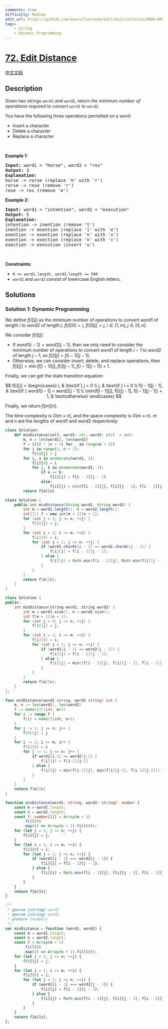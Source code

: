 ```yaml
---
comments: true
difficulty: Medium
edit_url: https://github.com/doocs/leetcode/edit/main/solution/0000-0099/0072.Edit%20Distance/README_EN.md
tags:
    - String
    - Dynamic Programming
---
```


<!-- problem:start -->

# [72. Edit Distance](https://leetcode.com/problems/edit-distance)

[中文文档](/solution/0000-0099/0072.Edit%20Distance/README.md)

## Description

<p>Given two strings <code>word1</code> and <code>word2</code>, return <em>the minimum number of operations required to convert <code>word1</code> to <code>word2</code></em>.</p>

<p>You have the following three operations permitted on a word:</p>

<ul>
	<li>Insert a character</li>
	<li>Delete a character</li>
	<li>Replace a character</li>
</ul>

<p>&nbsp;</p>
<p><strong class="example">Example 1:</strong></p>

<pre>
<strong>Input:</strong> word1 = &quot;horse&quot;, word2 = &quot;ros&quot;
<strong>Output:</strong> 3
<strong>Explanation:</strong> 
horse -&gt; rorse (replace &#39;h&#39; with &#39;r&#39;)
rorse -&gt; rose (remove &#39;r&#39;)
rose -&gt; ros (remove &#39;e&#39;)
</pre>

<p><strong class="example">Example 2:</strong></p>

<pre>
<strong>Input:</strong> word1 = &quot;intention&quot;, word2 = &quot;execution&quot;
<strong>Output:</strong> 5
<strong>Explanation:</strong> 
intention -&gt; inention (remove &#39;t&#39;)
inention -&gt; enention (replace &#39;i&#39; with &#39;e&#39;)
enention -&gt; exention (replace &#39;n&#39; with &#39;x&#39;)
exention -&gt; exection (replace &#39;n&#39; with &#39;c&#39;)
exection -&gt; execution (insert &#39;u&#39;)
</pre>

<p>&nbsp;</p>
<p><strong>Constraints:</strong></p>

<ul>
	<li><code>0 &lt;= word1.length, word2.length &lt;= 500</code></li>
	<li><code>word1</code> and <code>word2</code> consist of lowercase English letters.</li>
</ul>

## Solutions

<!-- solution:start -->

### Solution 1: Dynamic Programming

We define $f[i][j]$ as the minimum number of operations to convert $word1$ of length $i$ to $word2$ of length $j$. $f[i][0] = i$, $f[0][j] = j$, $i \in [1, m], j \in [0, n]$.

We consider $f[i][j]$:

-   If $word1[i - 1] = word2[j - 1]$, then we only need to consider the minimum number of operations to convert $word1$ of length $i - 1$ to $word2$ of length $j - 1$, so $f[i][j] = f[i - 1][j - 1]$;
-   Otherwise, we can consider insert, delete, and replace operations, then $f[i][j] = \min(f[i - 1][j], f[i][j - 1], f[i - 1][j - 1]) + 1$.

Finally, we can get the state transition equation:

$$
f[i][j] = \begin{cases}
i, & \text{if } j = 0 \\
j, & \text{if } i = 0 \\
f[i - 1][j - 1], & \text{if } word1[i - 1] = word2[j - 1] \\
\min(f[i - 1][j], f[i][j - 1], f[i - 1][j - 1]) + 1, & \text{otherwise}
\end{cases}
$$

Finally, we return $f[m][n]$.

The time complexity is $O(m \times n)$, and the space complexity is $O(m \times n)$. $m$ and $n$ are the lengths of $word1$ and $word2$ respectively.

<!-- tabs:start -->

```python
class Solution:
    def minDistance(self, word1: str, word2: str) -> int:
        m, n = len(word1), len(word2)
        f = [[0] * (n + 1) for _ in range(m + 1)]
        for j in range(1, n + 1):
            f[0][j] = j
        for i, a in enumerate(word1, 1):
            f[i][0] = i
            for j, b in enumerate(word2, 1):
                if a == b:
                    f[i][j] = f[i - 1][j - 1]
                else:
                    f[i][j] = min(f[i - 1][j], f[i][j - 1], f[i - 1][j - 1]) + 1
        return f[m][n]
```

```java
class Solution {
    public int minDistance(String word1, String word2) {
        int m = word1.length(), n = word2.length();
        int[][] f = new int[m + 1][n + 1];
        for (int j = 1; j <= n; ++j) {
            f[0][j] = j;
        }
        for (int i = 1; i <= m; ++i) {
            f[i][0] = i;
            for (int j = 1; j <= n; ++j) {
                if (word1.charAt(i - 1) == word2.charAt(j - 1)) {
                    f[i][j] = f[i - 1][j - 1];
                } else {
                    f[i][j] = Math.min(f[i - 1][j], Math.min(f[i][j - 1], f[i - 1][j - 1])) + 1;
                }
            }
        }
        return f[m][n];
    }
}
```

```cpp
class Solution {
public:
    int minDistance(string word1, string word2) {
        int m = word1.size(), n = word2.size();
        int f[m + 1][n + 1];
        for (int j = 0; j <= n; ++j) {
            f[0][j] = j;
        }
        for (int i = 1; i <= m; ++i) {
            f[i][0] = i;
            for (int j = 1; j <= n; ++j) {
                if (word1[i - 1] == word2[j - 1]) {
                    f[i][j] = f[i - 1][j - 1];
                } else {
                    f[i][j] = min({f[i - 1][j], f[i][j - 1], f[i - 1][j - 1]}) + 1;
                }
            }
        }
        return f[m][n];
    }
};
```

```go
func minDistance(word1 string, word2 string) int {
	m, n := len(word1), len(word2)
	f := make([][]int, m+1)
	for i := range f {
		f[i] = make([]int, n+1)
	}
	for j := 1; j <= n; j++ {
		f[0][j] = j
	}
	for i := 1; i <= m; i++ {
		f[i][0] = i
		for j := 1; j <= n; j++ {
			if word1[i-1] == word2[j-1] {
				f[i][j] = f[i-1][j-1]
			} else {
				f[i][j] = min(f[i-1][j], min(f[i][j-1], f[i-1][j-1])) + 1
			}
		}
	}
	return f[m][n]
}
```

```ts
function minDistance(word1: string, word2: string): number {
    const m = word1.length;
    const n = word2.length;
    const f: number[][] = Array(m + 1)
        .fill(0)
        .map(() => Array(n + 1).fill(0));
    for (let j = 1; j <= n; ++j) {
        f[0][j] = j;
    }
    for (let i = 1; i <= m; ++i) {
        f[i][0] = i;
        for (let j = 1; j <= n; ++j) {
            if (word1[i - 1] === word2[j - 1]) {
                f[i][j] = f[i - 1][j - 1];
            } else {
                f[i][j] = Math.min(f[i - 1][j], f[i][j - 1], f[i - 1][j - 1]) + 1;
            }
        }
    }
    return f[m][n];
}
```

```js
/**
 * @param {string} word1
 * @param {string} word2
 * @return {number}
 */
var minDistance = function (word1, word2) {
    const m = word1.length;
    const n = word2.length;
    const f = Array(m + 1)
        .fill(0)
        .map(() => Array(n + 1).fill(0));
    for (let j = 1; j <= n; ++j) {
        f[0][j] = j;
    }
    for (let i = 1; i <= m; ++i) {
        f[i][0] = i;
        for (let j = 1; j <= n; ++j) {
            if (word1[i - 1] === word2[j - 1]) {
                f[i][j] = f[i - 1][j - 1];
            } else {
                f[i][j] = Math.min(f[i - 1][j], f[i][j - 1], f[i - 1][j - 1]) + 1;
            }
        }
    }
    return f[m][n];
};
```

<!-- tabs:end -->

<!-- solution:end -->

<!-- problem:end -->
